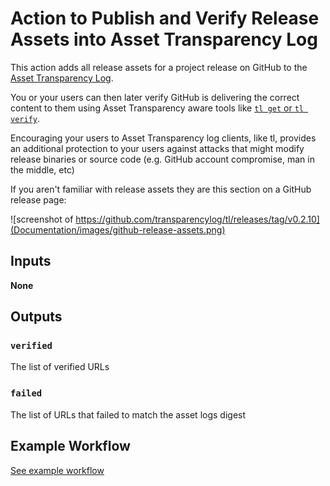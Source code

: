 # Action to Publish and Verify Release Assets into Asset Transparency Log

This action adds all release assets for a project release on GitHub to the [Asset Transparency Log](https://www.transparencylog.com).

You or your users can then later verify GitHub is delivering the correct content to them using  Asset Transparency aware tools like [`tl get` or `tl verify`](https://github.com/transparencylog/tl#example-usage).

Encouraging your users to Asset Transparency log clients, like tl, provides an additional protection to your users against attacks that might modify release binaries or source code (e.g. GitHub account compromise, man in the middle, etc)

If you aren't familiar with release assets they are this section on a GitHub release page:

![screenshot of https://github.com/transparencylog/tl/releases/tag/v0.2.10](Documentation/images/github-release-assets.png)

## Inputs

**None**

## Outputs

### `verified`

The list of verified URLs

### `failed`

The list of URLs that failed to match the asset logs digest

## Example Workflow

[See example workflow](https://github.com/transparencylog/github-releases-asset-transparency-verify-action/blob/main/.github/workflows/asset-transparency.yaml)
